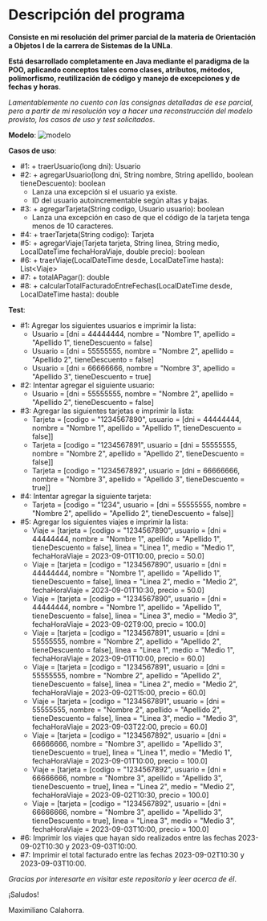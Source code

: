 # Descripción del programa
**Consiste en mi resolución del primer parcial de la materia de Orientación a Objetos I de la carrera de Sistemas de la UNLa**.

**Está desarrollado completamente en Java mediante el paradigma de la POO, aplicando conceptos tales como clases, atributos, métodos, polimorfismo, reutilización de código y manejo de excepciones y de fechas y horas**.

*Lamentablemente no cuento con las consignas detalladas de ese parcial, pero a partir de mi resolución voy a hacer una reconstrucción del modelo provisto, los casos de uso y test solicitados*.

**Modelo**:
![modelo](https://github.com/MaximilianoCalahorra/Primer_Parcial/assets/152804837/952fbd89-6846-404b-b06e-4d0d47812265)

**Casos de uso**:
- #1: + traerUsuario(long dni): Usuario 
- #2: + agregarUsuario(long dni, String nombre, String apellido, boolean tieneDescuento): boolean
  - Lanza una excepción si el usuario ya existe.
  - ID del usuario autoincrementable según altas y bajas.
- #3: + agregarTarjeta(String codigo, Usuario usuario): boolean
  - Lanza una excepción en caso de que el código de la tarjeta tenga menos de 10 caracteres.
- #4: + traerTarjeta(String codigo): Tarjeta
- #5: + agregarViaje(Tarjeta tarjeta, String linea, String medio, LocalDateTime fechaHoraViaje, double precio): boolean
- #6: + traerViaje(LocalDateTime desde, LocalDateTime hasta): List\<Viaje>
- #7: + totalAPagar(): double
- #8: + calcularTotalFacturadoEntreFechas(LocalDateTime desde, LocalDateTime hasta): double

**Test**:
- #1: Agregar los siguientes usuarios e imprimir la lista:
  - Usuario = \[dni = 44444444, nombre = "Nombre 1", apellido = "Apellido 1", tieneDescuento = false]
  - Usuario = \[dni = 55555555, nombre = "Nombre 2", apellido = "Apellido 2", tieneDescuento = false]
  - Usuario = \[dni = 66666666, nombre = "Nombre 3", apellido = "Apellido 3", tieneDescuento = true]
- #2: Intentar agregar el siguiente usuario:
  - Usuario = \[dni = 55555555, nombre = "Nombre 2", apellido = "Apellido 2", tieneDescuento = false]
- #3: Agregar las siguientes tarjetas e imprimir la lista:
  - Tarjeta = \[codigo = "1234567890", usuario = \[dni = 44444444, nombre = "Nombre 1", apellido = "Apellido 1", tieneDescuento = false]]
  - Tarjeta = \[codigo = "1234567891", usuario = \[dni = 55555555, nombre = "Nombre 2", apellido = "Apellido 2", tieneDescuento = false]]
  - Tarjeta = \[codigo = "1234567892", usuario = \[dni = 66666666, nombre = "Nombre 3", apellido = "Apellido 3", tieneDescuento = true]]
- #4: Intentar agregar la siguiente tarjeta:
  - Tarjeta = \[codigo = "1234", usuario = \[dni = 55555555, nombre = "Nombre 2", apellido = "Apellido 2", tieneDescuento = false]]
- #5: Agregar los siguientes viajes e imprimir la lista:
  - Viaje = \[tarjeta = \[codigo = "1234567890", usuario = \[dni = 44444444, nombre = "Nombre 1", apellido = "Apellido 1", tieneDescuento = false], linea = "Linea 1", medio = "Medio 1", fechaHoraViaje = 2023-09-01T10:00, precio = 50.0]
  - Viaje = \[tarjeta = \[codigo = "1234567890", usuario = \[dni = 44444444, nombre = "Nombre 1", apellido = "Apellido 1", tieneDescuento = false], linea = "Linea 2", medio = "Medio 2", fechaHoraViaje = 2023-09-01T10:30, precio = 50.0]
  - Viaje = \[tarjeta = \[codigo = "1234567890", usuario = \[dni = 44444444, nombre = "Nombre 1", apellido = "Apellido 1", tieneDescuento = false], linea = "Linea 3", medio = "Medio 3", fechaHoraViaje = 2023-09-02T9:00, precio = 100.0]
  - Viaje = \[tarjeta = \[codigo = "1234567891", usuario = \[dni = 55555555, nombre = "Nombre 2", apellido = "Apellido 2", tieneDescuento = false], linea = "Linea 1", medio = "Medio 1", fechaHoraViaje = 2023-09-01T10:00, precio = 60.0]
  - Viaje = \[tarjeta = \[codigo = "1234567891", usuario = \[dni = 55555555, nombre = "Nombre 2", apellido = "Apellido 2", tieneDescuento = false], linea = "Linea 2", medio = "Medio 2", fechaHoraViaje = 2023-09-02T15:00, precio = 60.0]
  - Viaje = \[tarjeta = \[codigo = "1234567891", usuario = \[dni = 55555555, nombre = "Nombre 2", apellido = "Apellido 2", tieneDescuento = false], linea = "Linea 3", medio = "Medio 3", fechaHoraViaje = 2023-09-03T22:00, precio = 60.0]
  - Viaje = \[tarjeta = \[codigo = "1234567892", usuario = \[dni = 66666666, nombre = "Nombre 3", apellido = "Apellido 3", tieneDescuento = true], linea = "Linea 1", medio = "Medio 1", fechaHoraViaje = 2023-09-01T10:00, precio = 100.0]
  - Viaje = \[tarjeta = \[codigo = "1234567892", usuario = \[dni = 66666666, nombre = "Nombre 3", apellido = "Apellido 3", tieneDescuento = true], linea = "Linea 2", medio = "Medio 2", fechaHoraViaje = 2023-09-02T10:30, precio = 100.0]
  - Viaje = \[tarjeta = \[codigo = "1234567892", usuario = \[dni = 66666666, nombre = "Nombre 3", apellido = "Apellido 3", tieneDescuento = true], linea = "Linea 3", medio = "Medio 3", fechaHoraViaje = 2023-09-03T10:00, precio = 100.0]
- #6: Imprimir los viajes que hayan sido realizados entre las fechas 2023-09-02T10:30 y 2023-09-03T10:00.
- #7: Imprimir el total facturado entre las fechas 2023-09-02T10:30 y 2023-09-03T10:00.

*Gracias por interesarte en visitar este repositorio y leer acerca de él*.

¡Saludos!

Maximiliano Calahorra.
